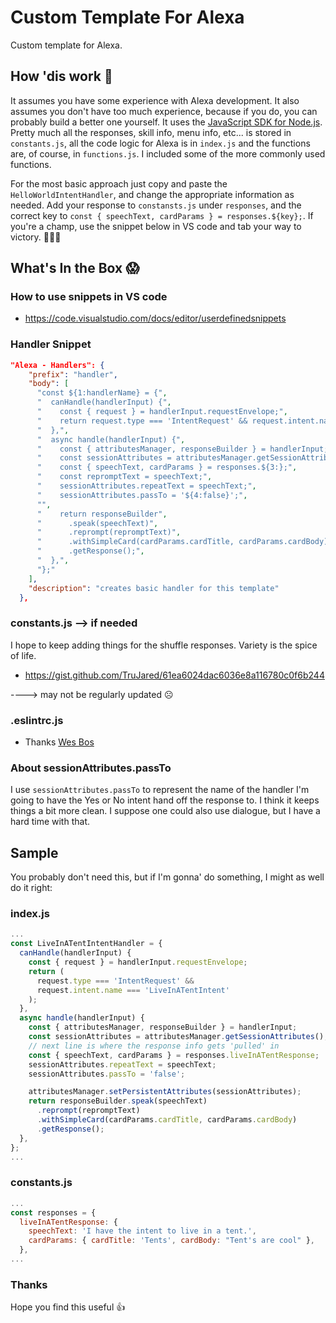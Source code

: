 # Custom Template For Alexa

Custom template for Alexa.

## How 'dis work 🤷‍

It assumes you have some experience with Alexa development. It also assumes you don't have too much experience, because if you do, you can probably build a better one yourself. It uses the [JavaScript SDK for Node.js](https://github.com/alexa/alexa-skills-kit-sdk-for-nodejs). Pretty much all the responses, skill info, menu info, etc... is stored in `constants.js`, all the code logic for Alexa is in `index.js` and the functions are, of course, in `functions.js`. I included some of the more commonly used functions.

For the most basic approach just copy and paste the `HelloWorldIntentHandler`, and change the appropriate information as needed. Add your response to `constansts.js` under `responses`, and the correct key to `const { speechText, cardParams } = responses.${key};`. If you're a champ, use the snippet below in VS code and tab your way to victory. 🍾🍾🍾

## What's In the Box 😱

### How to use snippets in VS code

- https://code.visualstudio.com/docs/editor/userdefinedsnippets

### Handler Snippet

```json
"Alexa - Handlers": {
    "prefix": "handler",
    "body": [
      "const ${1:handlerName} = {",
      "  canHandle(handlerInput) {",
      "    const { request } = handlerInput.requestEnvelope;",
      "    return request.type === 'IntentRequest' && request.intent.name === '${2:}';",
      "  },",
      "  async handle(handlerInput) {",
      "    const { attributesManager, responseBuilder } = handlerInput;",
      "    const sessionAttributes = attributesManager.getSessionAttributes();",
      "    const { speechText, cardParams } = responses.${3:};",
      "    const repromptText = speechText;",
      "    sessionAttributes.repeatText = speechText;",
      "    sessionAttributes.passTo = '${4:false}';",
      "",
      "    return responseBuilder",
      "      .speak(speechText)",
      "      .reprompt(repromptText)",
      "      .withSimpleCard(cardParams.cardTitle, cardParams.cardBody)",
      "      .getResponse();",
      "  },",
      "};"
    ],
    "description": "creates basic handler for this template"
  },
```

### constants.js --> if needed

I hope to keep adding things for the shuffle responses. Variety is the spice of life.

- https://gist.github.com/TruJared/61ea6024dac6036e8a116780c0f6b244

----> may not be regularly updated ☹️

### .eslintrc.js

- Thanks [Wes Bos](https://raw.githubusercontent.com/wesbos/dotfiles/master/.eslintrc)

### About sessionAttributes.passTo

I use `sessionAttributes.passTo` to represent the name of the handler I'm going to have the Yes or No intent hand off the response to. I think it keeps things a bit more clean. I suppose one could also use dialogue, but I have a hard time with that.

## Sample

You probably don't need this, but if I'm gonna' do something, I might as well do it right:

### index.js

```javascript
...
const LiveInATentIntentHandler = {
  canHandle(handlerInput) {
    const { request } = handlerInput.requestEnvelope;
    return (
      request.type === 'IntentRequest' &&
      request.intent.name === 'LiveInATentIntent'
    );
  },
  async handle(handlerInput) {
    const { attributesManager, responseBuilder } = handlerInput;
    const sessionAttributes = attributesManager.getSessionAttributes();
    // next line is where the response info gets 'pulled' in
    const { speechText, cardParams } = responses.liveInATentResponse;
    sessionAttributes.repeatText = speechText;
    sessionAttributes.passTo = 'false';

    attributesManager.setPersistentAttributes(sessionAttributes);
    return responseBuilder.speak(speechText)
      .reprompt(repromptText)
      .withSimpleCard(cardParams.cardTitle, cardParams.cardBody)
      .getResponse();
  },
};
...
```

### constants.js

```javascript
...
const responses = {
  liveInATentResponse: {
    speechText: 'I have the intent to live in a tent.',
    cardParams: { cardTitle: 'Tents', cardBody: "Tent's are cool" },
  },
...
```

### Thanks

Hope you find this useful 👍
